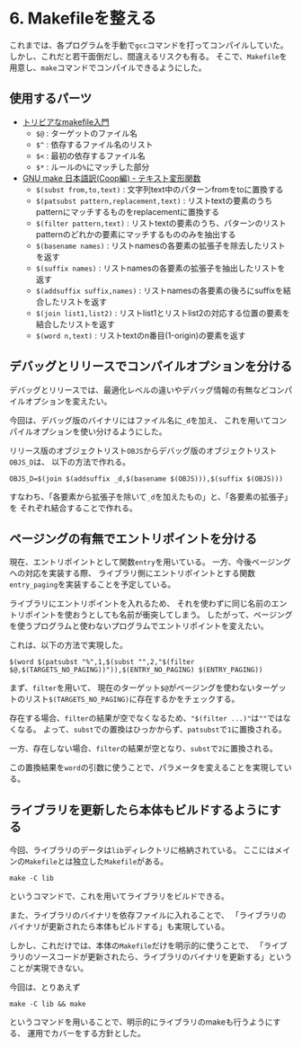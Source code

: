 # 6. Makefileを整える

これまでは、各プログラムを手動で`gcc`コマンドを打ってコンパイルしていた。
しかし、これだと若干面倒だし、間違えるリスクも有る。
そこで、`Makefile`を用意し、`make`コマンドでコンパイルできるようにした。

## 使用するパーツ

* [トリビアなmakefile入門](http://www.jsk.t.u-tokyo.ac.jp/~k-okada/makefile/)
  * `$@` : ターゲットのファイル名
  * `$^` : 依存するファイル名のリスト
  * `$<` : 最初の依存するファイル名
  * `$*` : ルールの`%`にマッチした部分
* [GNU make 日本語訳(Coop編) - テキスト変形関数](https://www.ecoop.net/coop/translated/GNUMake3.77/make_8.jp.html)
  * `$(subst from,to,text)` : 文字列text中のパターンfromをtoに置換する
  * `$(patsubst pattern,replacement,text)` : リストtextの要素のうちpatternにマッチするものをreplacementに置換する
  * `$(filter pattern,text)` : リストtextの要素のうち、パターンのリストpatternのどれかの要素にマッチするもののみを抽出する
  * `$(basename names)` : リストnamesの各要素の拡張子を除去したリストを返す
  * `$(suffix names)` : リストnamesの各要素の拡張子を抽出したリストを返す
  * `$(addsuffix suffix,names)` : リストnamesの各要素の後ろにsuffixを結合したリストを返す
  * `$(join list1,list2)` : リストlist1とリストlist2の対応する位置の要素を結合したリストを返す
  * `$(word n,text)` : リストtextのn番目(1-origin)の要素を返す

## デバッグとリリースでコンパイルオプションを分ける

デバッグとリリースでは、最適化レベルの違いやデバッグ情報の有無などコンパイルオプションを変えたい。

今回は、デバッグ版のバイナリにはファイル名に`_d`を加え、
これを用いてコンパイルオプションを使い分けるようにした。

リリース版のオブジェクトリスト`OBJS`からデバッグ版のオブジェクトリスト`OBJS_D`は、
以下の方法で作れる。

```
OBJS_D=$(join $(addsuffix _d,$(basename $(OBJS))),$(suffix $(OBJS)))
```

すなわち、「各要素から拡張子を除いて`_d`を加えたもの」と、「各要素の拡張子」を
それぞれ結合することで作れる。

## ページングの有無でエントリポイントを分ける

現在、エントリポイントとして関数`entry`を用いている。
一方、今後ページングへの対応を実装する際、
ライブラリ側にエントリポイントとする関数`entry_paging`を実装することを予定している。

ライブラリにエントリポイントを入れるため、
それを使わずに同じ名前のエントリポイントを使おうとしても名前が衝突してしまう。
したがって、ページングを使うプログラムと使わないプログラムでエントリポイントを変えたい。

これは、以下の方法で実現した。

```
$(word $(patsubst "%",1,$(subst "",2,"$(filter $@,$(TARGETS_NO_PAGING))")),$(ENTRY_NO_PAGING) $(ENTRY_PAGING))
```

まず、`filter`を用いて、
現在のターゲット`$@`がページングを使わないターゲットのリスト`$(TARGETS_NO_PAGING)`に存在するかをチェックする。

存在する場合、`filter`の結果が空でなくなるため、`"$(filter ...)"`は`""`ではなくなる。
よって、`subst`での置換はひっかからず、`patsubst`で`1`に置換される。

一方、存在しない場合、`filter`の結果が空となり、`subst`で`2`に置換される。

この置換結果を`word`の引数に使うことで、パラメータを変えることを実現している。

## ライブラリを更新したら本体もビルドするようにする

今回、ライブラリのデータは`lib`ディレクトリに格納されている。
ここにはメインの`Makefile`とは独立した`Makefile`がある。

```
make -C lib
```

というコマンドで、これを用いてライブラリをビルドできる。

また、ライブラリのバイナリを依存ファイルに入れることで、
「ライブラリのバイナリが更新されたら本体もビルドする」も実現している。

しかし、これだけでは、本体の`Makefile`だけを明示的に使うことで、
「ライブラリのソースコードが更新されたら、ライブラリのバイナリを更新する」ということが実現できない。

今回は、とりあえず

```
make -C lib && make
```

というコマンドを用いることで、明示的にライブラリのmakeも行うようにする、
運用でカバーをする方針とした。
